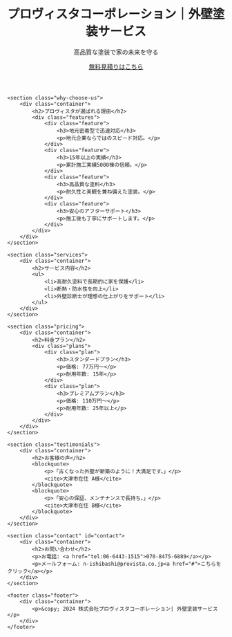 <!DOCTYPE html>
<html lang="ja">
<head>
    <meta charset="UTF-8">
    <meta name="viewport" content="width=device-width, initial-scale=1.0">
    <title>プロヴィスタが選ばれる理由｜外壁塗装サービス</title>
    <link rel="stylesheet" href="styles.css">
</head>
<body>
    <header class="header">
        <div class="container">
            <h1>プロヴィスタコーポレーション｜外壁塗装サービス</h1>
            <p>高品質な塗装で家の未来を守る</p>
            <a href="#contact" class="btn">無料見積りはこちら</a>
        </div>
    </header>

    <section class="why-choose-us">
        <div class="container">
            <h2>プロヴィスタが選ばれる理由</h2>
            <div class="features">
                <div class="feature">
                    <h3>地元密着型で迅速対応</h3>
                    <p>地元企業ならではのスピード対応。</p>
                </div>
                <div class="feature">
                    <h3>15年以上の実績</h3>
                    <p>累計施工実績5000棟の信頼。</p>
                </div>
                <div class="feature">
                    <h3>高品質な塗料</h3>
                    <p>耐久性と美観を兼ね備えた塗装。</p>
                </div>
                <div class="feature">
                    <h3>安心のアフターサポート</h3>
                    <p>施工後も丁寧にサポートします。</p>
                </div>
            </div>
        </div>
    </section>

    <section class="services">
        <div class="container">
            <h2>サービス内容</h2>
            <ul>
                <li>高耐久塗料で長期的に家を保護</li>
                <li>断熱・防水性を向上</li>
                <li>外壁診断士が理想の仕上がりをサポート</li>
            </ul>
        </div>
    </section>

    <section class="pricing">
        <div class="container">
            <h2>料金プラン</h2>
            <div class="plans">
                <div class="plan">
                    <h3>スタンダードプラン</h3>
                    <p>価格: 77万円〜</p>
                    <p>耐用年数: 15年</p>
                </div>
                <div class="plan">
                    <h3>プレミアムプラン</h3>
                    <p>価格: 110万円〜</p>
                    <p>耐用年数: 25年以上</p>
                </div>
            </div>
        </div>
    </section>

    <section class="testimonials">
        <div class="container">
            <h2>お客様の声</h2>
            <blockquote>
                <p>「古くなった外壁が新築のように！大満足です。」</p>
                <cite>大津市在住 A様</cite>
            </blockquote>
            <blockquote>
                <p>「安心の保証、メンテナンスで長持ち。」</p>
                <cite>大津市在住 B様</cite>
            </blockquote>
        </div>
    </section>

    <section class="contact" id="contact">
        <div class="container">
            <h2>お問い合わせ</h2>
            <p>お電話: <a href="tel:06-6443-1515">070-8475-6889</a></p>
            <p>メールフォーム: n-ishibashi@provista.co.jp<a href="#">こちらをクリック</a></p>
        </div>
    </section>

    <footer class="footer">
        <div class="container">
            <p>&copy; 2024 株式会社プロヴィスタコーポレーション| 外壁塗装サービス</p>
        </div>
    </footer>
</body>
</html>
